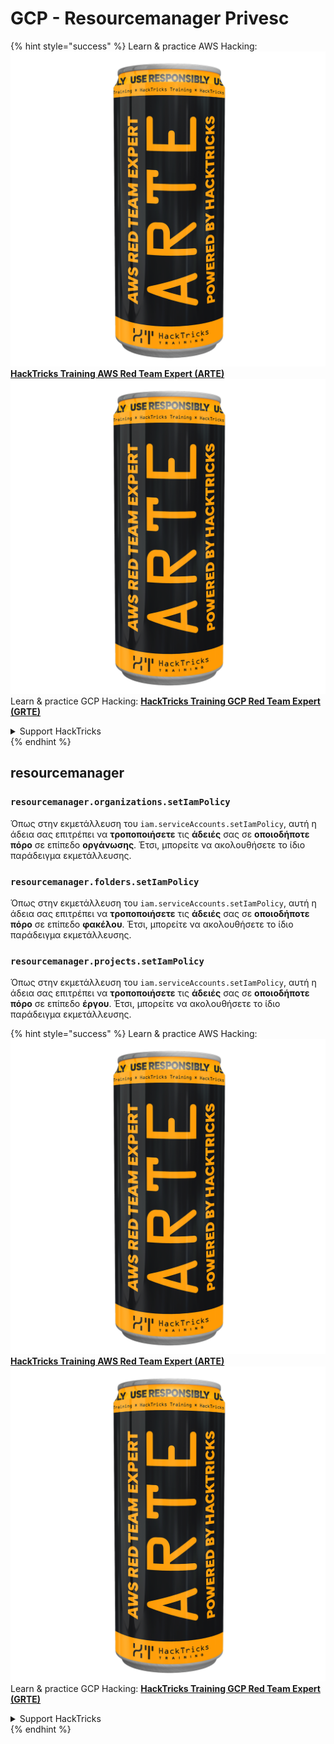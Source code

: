 # GCP - Resourcemanager Privesc

{% hint style="success" %}
Learn & practice AWS Hacking:<img src="../../../.gitbook/assets/image (1) (1) (1).png" alt="" data-size="line">[**HackTricks Training AWS Red Team Expert (ARTE)**](https://training.hacktricks.xyz/courses/arte)<img src="../../../.gitbook/assets/image (1) (1) (1).png" alt="" data-size="line">\
Learn & practice GCP Hacking: <img src="../../../.gitbook/assets/image (2).png" alt="" data-size="line">[**HackTricks Training GCP Red Team Expert (GRTE)**<img src="../../../.gitbook/assets/image (2).png" alt="" data-size="line">](https://training.hacktricks.xyz/courses/grte)

<details>

<summary>Support HackTricks</summary>

* Check the [**subscription plans**](https://github.com/sponsors/carlospolop)!
* **Join the** 💬 [**Discord group**](https://discord.gg/hRep4RUj7f) or the [**telegram group**](https://t.me/peass) or **follow** us on **Twitter** 🐦 [**@hacktricks\_live**](https://twitter.com/hacktricks_live)**.**
* **Share hacking tricks by submitting PRs to the** [**HackTricks**](https://github.com/carlospolop/hacktricks) and [**HackTricks Cloud**](https://github.com/carlospolop/hacktricks-cloud) github repos.

</details>
{% endhint %}

## resourcemanager

### `resourcemanager.organizations.setIamPolicy`

Όπως στην εκμετάλλευση του `iam.serviceAccounts.setIamPolicy`, αυτή η άδεια σας επιτρέπει να **τροποποιήσετε** τις **άδειές** σας σε **οποιοδήποτε πόρο** σε επίπεδο **οργάνωσης**. Έτσι, μπορείτε να ακολουθήσετε το ίδιο παράδειγμα εκμετάλλευσης.

### `resourcemanager.folders.setIamPolicy`

Όπως στην εκμετάλλευση του `iam.serviceAccounts.setIamPolicy`, αυτή η άδεια σας επιτρέπει να **τροποποιήσετε** τις **άδειές** σας σε **οποιοδήποτε πόρο** σε επίπεδο **φακέλου**. Έτσι, μπορείτε να ακολουθήσετε το ίδιο παράδειγμα εκμετάλλευσης.

### `resourcemanager.projects.setIamPolicy`

Όπως στην εκμετάλλευση του `iam.serviceAccounts.setIamPolicy`, αυτή η άδεια σας επιτρέπει να **τροποποιήσετε** τις **άδειές** σας σε **οποιοδήποτε πόρο** σε επίπεδο **έργου**. Έτσι, μπορείτε να ακολουθήσετε το ίδιο παράδειγμα εκμετάλλευσης.

{% hint style="success" %}
Learn & practice AWS Hacking:<img src="../../../.gitbook/assets/image (1) (1) (1).png" alt="" data-size="line">[**HackTricks Training AWS Red Team Expert (ARTE)**](https://training.hacktricks.xyz/courses/arte)<img src="../../../.gitbook/assets/image (1) (1) (1).png" alt="" data-size="line">\
Learn & practice GCP Hacking: <img src="../../../.gitbook/assets/image (2).png" alt="" data-size="line">[**HackTricks Training GCP Red Team Expert (GRTE)**<img src="../../../.gitbook/assets/image (2).png" alt="" data-size="line">](https://training.hacktricks.xyz/courses/grte)

<details>

<summary>Support HackTricks</summary>

* Check the [**subscription plans**](https://github.com/sponsors/carlospolop)!
* **Join the** 💬 [**Discord group**](https://discord.gg/hRep4RUj7f) or the [**telegram group**](https://t.me/peass) or **follow** us on **Twitter** 🐦 [**@hacktricks\_live**](https://twitter.com/hacktricks_live)**.**
* **Share hacking tricks by submitting PRs to the** [**HackTricks**](https://github.com/carlospolop/hacktricks) and [**HackTricks Cloud**](https://github.com/carlospolop/hacktricks-cloud) github repos.

</details>
{% endhint %}
